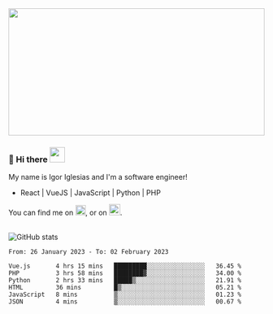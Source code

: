 <img src="https://c.tenor.com/KjVxfRrrncUAAAAd/matrix.gif" width="100%" height="250px">

### 🔭 Hi there <img src="https://raw.githubusercontent.com/MartinHeinz/MartinHeinz/master/wave.gif" width="30px">


My name is Igor Iglesias and I'm a software engineer!
<br>

<ul>
  <li> React | VueJS | JavaScript | Python | PHP </li>
</ul>
You can find me on <a href="https://twitter.com/IgorIglesias5"><img src="https://i.imgur.com/JLLlB5S.png" width="20px"></a>, or on <a href="https://www.linkedin.com/in/igor-iglesias-62478428/"><img src="https://i.imgur.com/PXyIkWx.png" width="22px"></a>.

<br>
<br>

![GitHub stats](https://github-readme-stats.vercel.app/api?username=igoiglesias&show_icons=true&count_private=true&theme=chartreuse-dark&hide_title=true)

<!--START_SECTION:waka-->

```text
From: 26 January 2023 - To: 02 February 2023

Vue.js       4 hrs 15 mins   █████████░░░░░░░░░░░░░░░░   36.45 %
PHP          3 hrs 58 mins   ████████▓░░░░░░░░░░░░░░░░   34.00 %
Python       2 hrs 33 mins   █████▒░░░░░░░░░░░░░░░░░░░   21.91 %
HTML         36 mins         █▒░░░░░░░░░░░░░░░░░░░░░░░   05.21 %
JavaScript   8 mins          ▒░░░░░░░░░░░░░░░░░░░░░░░░   01.23 %
JSON         4 mins          ▒░░░░░░░░░░░░░░░░░░░░░░░░   00.67 %
```

<!--END_SECTION:waka-->
